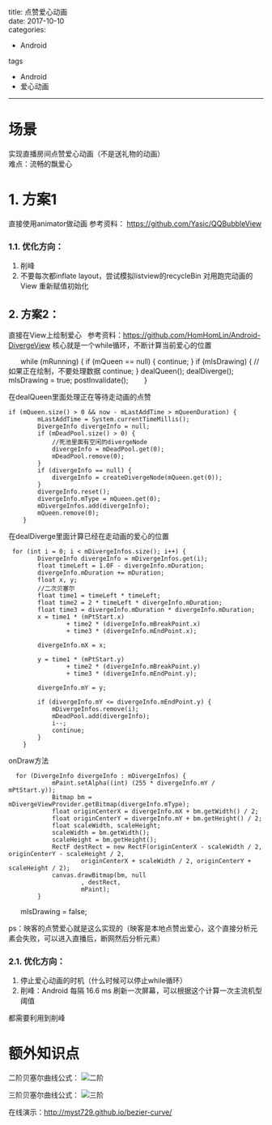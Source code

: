 title: 点赞爱心动画    
date: 2017-10-10     
categories:    
- Android    
   
tags   
- Android    
- 爱心动画    
---

# 场景   
 实现直播房间点赞爱心动画（不是送礼物的动画）  
 难点：流畅的飘爱心

# 1. 方案1  
直接使用animator做动画
参考资料： https://github.com/Yasic/QQBubbleView  


### 1.1. 优化方向：

1. 削峰
2. 不要每次都inflate layout，尝试模拟listview的recycleBin 对用跑完动画的View 重新赋值初始化


## 2. 方案2：

直接在View上绘制爱心  
参考资料：https://github.com/HomHomLin/Android-DivergeView
核心就是一个while循环，不断计算当前爱心的位置

        while (mRunning) {
            if (mQueen == null) {
                continue;
            }
            if (mIsDrawing) {
                //如果正在绘制，不要处理数据
                continue;
            }
            dealQueen();
            dealDiverge();
            mIsDrawing = true;
            postInvalidate();
        }
        
在dealQueen里面处理正在等待走动画的点赞  

    if (mQueen.size() > 0 && now - mLastAddTime > mQueenDuration) {
            mLastAddTime = System.currentTimeMillis();
            DivergeInfo divergeInfo = null;
            if (mDeadPool.size() > 0) {
                //死池里面有空闲的divergeNode
                divergeInfo = mDeadPool.get(0);
                mDeadPool.remove(0);
            }
            if (divergeInfo == null) {
                divergeInfo = createDivergeNode(mQueen.get(0));
            }
            divergeInfo.reset();
            divergeInfo.mType = mQueen.get(0);
            mDivergeInfos.add(divergeInfo);
            mQueen.remove(0);
        }

在dealDiverge里面计算已经在走动画的爱心的位置  

     for (int i = 0; i < mDivergeInfos.size(); i++) {
            DivergeInfo divergeInfo = mDivergeInfos.get(i);
            float timeLeft = 1.0F - divergeInfo.mDuration;
            divergeInfo.mDuration += mDuration;
            float x, y;
            //二次贝塞尔
            float time1 = timeLeft * timeLeft;
            float time2 = 2 * timeLeft * divergeInfo.mDuration;
            float time3 = divergeInfo.mDuration * divergeInfo.mDuration;
            x = time1 * (mPtStart.x)
                    + time2 * (divergeInfo.mBreakPoint.x)
                    + time3 * (divergeInfo.mEndPoint.x);

            divergeInfo.mX = x;

            y = time1 * (mPtStart.y)
                    + time2 * (divergeInfo.mBreakPoint.y)
                    + time3 * (divergeInfo.mEndPoint.y);

            divergeInfo.mY = y;

            if (divergeInfo.mY <= divergeInfo.mEndPoint.y) {
                mDivergeInfos.remove(i);
                mDeadPool.add(divergeInfo);
                i--;
                continue;
            }
        }

onDraw方法

      for (DivergeInfo divergeInfo : mDivergeInfos) {
                mPaint.setAlpha((int) (255 * divergeInfo.mY / mPtStart.y));
                Bitmap bm = mDivergeViewProvider.getBitmap(divergeInfo.mType);
                float originCenterX = divergeInfo.mX + bm.getWidth() / 2;
                float originCenterY = divergeInfo.mY + bm.getHeight() / 2;
                float scaleWidth, scaleHeight;               
                scaleWidth = bm.getWidth();
                scaleHeight = bm.getHeight();
                RectF destRect = new RectF(originCenterX - scaleWidth / 2, originCenterY - scaleHeight / 2,
                        originCenterX + scaleWidth / 2, originCenterY + scaleHeight / 2);
                canvas.drawBitmap(bm, null
                        , destRect,
                        mPaint);
            }
       mIsDrawing = false;
       
ps：映客的点赞爱心就是这么实现的（映客是本地点赞出爱心，这个直接分析元素会失败，可以进入直播后，断网然后分析元素）

### 2.1. 优化方向：
1. 停止爱心动画的时机（什么时候可以停止while循环）
2. 削峰：Android 每隔 16.6 ms 刷新一次屏幕，可以根据这个计算一次主流机型阈值




都需要利用到削峰




# 额外知识点
二阶贝塞尔曲线公式：
![二阶](https://gss2.bdstatic.com/9fo3dSag_xI4khGkpoWK1HF6hhy/baike/s%3D317/sign=9aefef4b08f79052eb1f413f3bf2d738/11385343fbf2b21129581916cb8065380cd78e70.jpg)    

三阶贝塞尔曲线公式： 
![三阶](https://gss0.bdstatic.com/-4o3dSag_xI4khGkpoWK1HF6hhy/baike/s%3D421/sign=9a6521eab8014a90853e47bf98763971/f603918fa0ec08fad54f8dff58ee3d6d55fbda1f.jpg)    


在线演示：http://myst729.github.io/bezier-curve/
